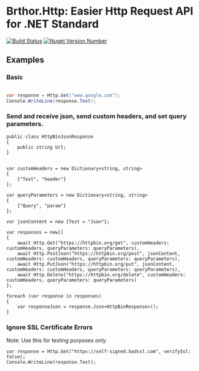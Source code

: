 # Brthor.Http: Easier Http Request API for .NET Standard

[![Build Status](https://travis-ci.org/brthor/Brthor.Http.svg?branch=master)](https://travis-ci.org/brthor/Brthor.Http)
[![Nuget Version Number](https://img.shields.io/nuget/v/Brthor.Http.svg)](https://www.nuget.org/packages/Brthor.Http)

## Examples


### Basic
```c#

var response = Http.Get("www.google.com");
Console.WriteLine(response.Text);

```

### Send and receive json, send custom headers, and set query parameters.
```
public class HttpBinJsonResponse
{
    public string Url;
}


var customHeaders = new Dictionary<string, string>
{
    {"Test", "header"}
};

var queryParameters = new Dictionary<string, string>
{
    {"Query", "param"}
};

var jsonContent = new {Test = "Json"};
            
var responses = new[]
{
    await Http.Get("https://httpbin.org/get", customHeaders: customHeaders, queryParameters: queryParameters),
    await Http.PostJson("https://httpbin.org/post", jsonContent, customHeaders: customHeaders, queryParameters: queryParameters),
    await Http.PutJson("https://httpbin.org/put", jsonContent, customHeaders: customHeaders, queryParameters: queryParameters),
    await Http.Delete("https://httpbin.org/delete", customHeaders: customHeaders, queryParameters: queryParameters)
};

foreach (var response in responses)
{
    var responseJson = response.Json<HttpBinResponse>();
}
```

### Ignore SSL Certificate Errors

Note: Use this for testing purposes only.

```
var response = Http.Get("https://self-signed.badssl.com", verifySsl: false);
Console.WriteLine(response.Text);
```
